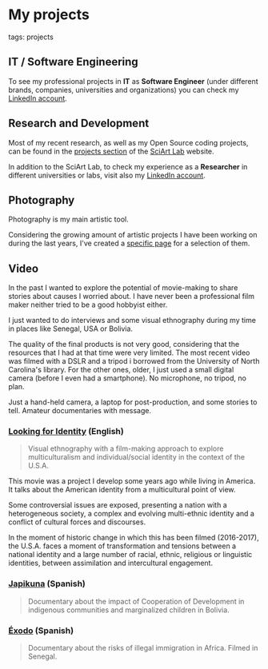 # My projects

tags: projects

## IT / Software Engineering

To see my professional projects in **IT** as **Software Engineer** (under different brands, companies, universities and organizations) you can check my [LinkedIn account](http://es.linkedin.com/in/xmunch/en). 


## Research and Development 

Most of my recent research, as well as my Open Source coding projects, can be found in the [projects section](http://www.sciartlab.com/content/#!projects.md) of the [SciArt Lab](http://sciartlab.com) website.

In addition to the SciArt Lab, to check my experience as a **Researcher** in different universities or labs, visit also my [LinkedIn account](http://es.linkedin.com/in/xmunch/en). 


## Photography

Photography is my main artistic tool. 

Considering the growing amount of artistic projects I have been working on during the last years, I've created a [specific page](projects/photography.md) for a selection of them.

## Video

In the past I wanted to explore the potential of movie-making to share stories about causes I worried about. I have never been a professional film maker neither tried to be a good hobbyist either. 

I just wanted to do interviews and some visual ethnography during my time in places like Senegal, USA or Bolivia. 

The quality of the final products is not very good, considering that the resources that I had at that time were very limited. The most recent video was filmed with a DSLR and a tripod i borrowed from the University of North Carolina's library. For the other ones, older, I just used a small digital camera (before I even had a smartphone). No microphone, no tripod, no plan. 

Just a hand-held camera, a laptop for post-production, and some stories to tell. Amateur documentaries with message.


### [Looking for Identity](https://youtu.be/1rUHNIJ7rn0) (English)

> Visual ethnography with a film-making approach to explore multiculturalism and individual/social identity in the context of the U.S.A.

This movie was a project I develop some years ago while living in America. It talks about the American identity from a multicultural point of view. 

Some controversial issues are exposed, presenting a nation with a heterogeneous society, a complex and evolving multi-ethnic identity and a conflict of cultural forces and discourses.

In the moment of historic change in which this has been filmed (2016-2017), the U.S.A. faces a moment of transformation and tensions between a national identity and a large number of racial, ethnic, religious or linguistic identities, between assimilation and intercultural engagement.


### [Japikuna](https://www.dailymotion.com/video/xavsje) (Spanish) 

> Documentary about the impact of Cooperation of Development in indigenous communities and marginalized children in Bolivia.

### [Éxodo](https://www.youtube.com/watch?v=K5TywvMddog) (Spanish)

> Documentary about the risks of illegal immigration in Africa. Filmed in Senegal.
